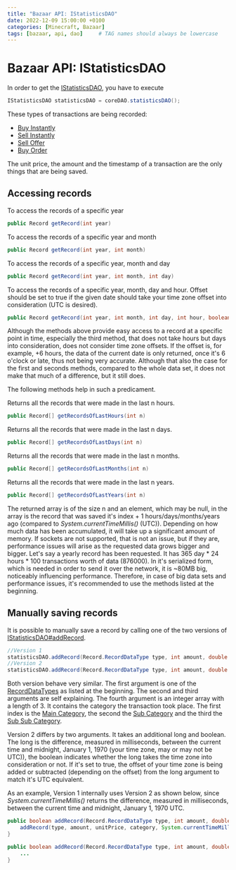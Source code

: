 ```yaml
---
title: "Bazaar API: IStatisticsDAO"
date: 2022-12-09 15:00:00 +0100
categories: [Minecraft, Bazaar]
tags: [bazaar, api, dao]     # TAG names should always be lowercase
---
```


# Bazaar API: IStatisticsDAO

In order to get the [IStatisticsDAO](/doc/bazaar/de/ancash/bazaar/core/dao/IStatisticsDAO.html), you have to execute
```java
IStatisticsDAO statisticsDAO = coreDAO.statisticsDAO();
```

These types of transactions are being recorded:
* [Buy Instantly](/doc/bazaar/de/ancash/bazaar/core/record/Record.RecordDataType.html#BUY_INSTANTLY)
* [Sell Instantly](/doc/bazaar/de/ancash/bazaar/core/record/Record.RecordDataType.html#SELL_INSTANTLY)
* [Sell Offer](/doc/bazaar/de/ancash/bazaar/core/record/Record.RecordDataType.html#SELL_OFFER)
* [Buy Order](/doc/bazaar/de/ancash/bazaar/core/record/Record.RecordDataType.html#BUY_ORDER)

The unit price, the amount and the timestamp of a transaction are the only things that are being saved.

## Accessing records

To access the records of a specific year
```java
public Record getRecord(int year)
```

To access the records of a specific year and month
```java
public Record getRecord(int year, int month)
```

To access the records of a specific year, month and day
```java
public Record getRecord(int year, int month, int day)
```

To access the records of a specific year, month, day and hour. Offset should be set to true if the given date should take your time zone offset into consideration (UTC is desired).
```java
public Record getRecord(int year, int month, int day, int hour, boolean offset)
```

Although the methods above provide easy access to a record at a specific point in time, especially the third method, that does not take hours but days into consideration, does not consider time zone offsets. If the offset is, for example, +6 hours, the data of the current date is only returned, once it's 6 o'clock or late, thus not being very accurate. Although that also the case for the first and seconds methods, compared to the whole data set, it does not make that much of a difference, but it still does.

The following methods help in such a predicament.

Returns all the records that were made in the last n hours.
```java
public Record[] getRecordsOfLastHours(int n)
```

Returns all the records that were made in the last n days.
```java
public Record[] getRecordsOfLastDays(int n)
```

Returns all the records that were made in the last n months.
```java
public Record[] getRecordsOfLastMonths(int n)
```

Returns all the records that were made in the last n years.
```java
public Record[] getRecordsOfLastYears(int n)
```

The returned array is of the size n and an element, which may be null, in the array is the record that was saved it's index + 1 hours/days/months/years ago (compared to *System.currentTimeMillis()* (UTC)). Depending on how much data has been accumulated, it will take up a significant amount of memory. If sockets are not supported, that is not an issue, but if they are, performance issues will arise as the requested data grows bigger and bigger. Let's say a yearly record has been requested. It has 365 day * 24 hours * 100 transactions worth of data (876000). In it's serialized form, which is needed in order to send it over the network, it is ~80MB big, noticeably influencing performance. Therefore, in case of big data sets and performance issues, it's recommended to use the methods listed at the beginning.

## Manually saving records
It is possible to manually save a record by calling one of the two versions of [IStatisticsDAO#addRecord](/doc/bazaar/de/ancash/bazaar/core/dao/IStatisticsDAO.html#addRecord-de.ancash.bazaar.core.record.Record.RecordDataType-int-double-int:A-).
```java
//Version 1
statisticsDAO.addRecord(Record.RecordDataType type, int amount, double unitPrice, int[] category);
//Version 2
statisticsDAO.addRecord(Record.RecordDataType type, int amount, double unitPrice, int[] category, long millis, boolean offset);
```
Both version behave very similar. 
The first argument is one of the [RecordDataTypes](/doc/bazaar/de/ancash/bazaar/core/record/Record.RecordDataType.html) as listed at the beginning.
The second and third arguments are self explaining.
The fourth argument is an integer array with a length of 3. It contains the category the transaction took place. The first index is the [Main Category]({{site.baseurl}}/posts/bazaar-category), the second the [Sub Category]({{site.baseurl}}/posts/bazaar-sub-category) and the third the [Sub Sub Category]({{site.baseurl}}/posts/bazaar-sub-sub-category).

Version 2 differs by two arguments. It takes an additional long and boolean. The long is the difference, measured in milliseconds, between the current time and midnight, January 1, 1970 (your time zone, may or may not be UTC)), the boolean indicates whether the long takes the time zone into consideration or not. If it's set to true, the offset of your time zone is being added or subtracted (depending on the offset) from the long argument to match it's UTC equivalent.

As an example, Version 1 internally uses Version 2 as shown below, since *System.currentTimeMillis()* returns the difference, measured in milliseconds, between the current time and midnight, January 1, 1970 UTC.
```java
public boolean addRecord(Record.RecordDataType type, int amount, double unitPrice, int[] category) {
    addRecord(type, amount, unitPrice, category, System.currentTimeMillis(), false);
}

public boolean addRecord(Record.RecordDataType type, int amount, double unitPrice, int[] category, long millis, boolean offset) {
    ...
}
```